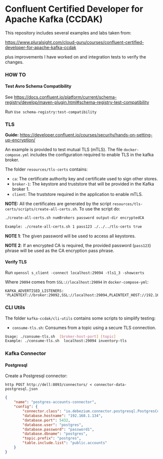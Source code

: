# Confluent Certified Developer for Apache Kafka (CCDAK)

This repository includes several examples and labs taken from:

https://www.pluralsight.com/cloud-guru/courses/confluent-certified-developer-for-apache-kafka-ccdak

plus improvements I have worked on and integration tests to verify the changes.

### HOW TO

#### Test Avro Schema Compatibility

See https://docs.confluent.io/platform/current/schema-registry/develop/maven-plugin.html#schema-registry-test-compatibility

Run `Use schema-registry:test-compatibility`

### TLS

**Guide:** https://developer.confluent.io/courses/security/hands-on-setting-up-encryption/

An example is provided to test mutual TLS (mTLS). The file `docker-compose.yml` includes the configuration required to enable TLS in the kafka broker.

The folder `resources/tls-certs` contains:

* `ca`: The certificate authority key and certificate used to sign other stores.
* `broker-1`: The keystore and truststore that will be provided in the Kafka broker 1.
* `client`: The truststore required in the application to enable mTLS.

**NOTE:** All the certificates are generated by the script `resources/tls-certs/scripts/create-all-certs.sh`. To use the script do:

```bash
./create-all-certs.sh numBrokers password output-dir encryptedCA

Example: ./create-all-certs.sh 1 pass123 ./../../tls-certs true

```
__NOTE 1__: The given password will be used to access all keystores.

__NOTE 2__: If an encrypted CA is required, the provided password (`pass123`) phrase will be used as the CA encryption pass phrase.

#### Verify TLS

Run `openssl s_client -connect localhost:29094 -tls1_3 -showcerts`

Where `29094` comes from `SSL://localhost:29094` in `docker-compose-yml`:


```
KAFKA_ADVERTISED_LISTENERS: 'PLAINTEXT://broker:29092,SSL://localhost:29094,PLAINTEXT_HOST://192.168.1.134:9092'
```

### CLI Utils

The folder `kafka-ccdak/cli-utils` contains some scripts to simplify testing:

 * `consume-tls.sh`: Consumes from a topic using a secure TLS connection.

```bash
Usage: ./consume-tls.sh  [broker-host-port] [topic]
Example: ./consume-tls.sh  localhost:29094 inventory-tls
```

### Kafka Connector

#### Postgresql

Create a Postgresql connector:

`http POST http://dell:8093/connectors/ < connector-data-postgresql.json`

```json
{
    "name": "postgres-accounts-connector",
    "config": {
        "connector.class": "io.debezium.connector.postgresql.PostgresConnector",
        "database.hostname": "192.168.1.134",
        "database.port": 5432,
        "database.user": "postgres",
        "database.password": "password1",
        "database.dbname": "postgres",
        "topic.prefix": "postgres",
        "table.include.list": "public.accounts"
    }
}
```